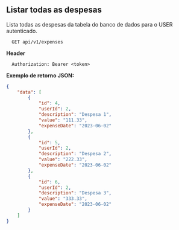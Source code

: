 ## Listar todas as despesas

Lista todas as despesas da tabela do banco de dados para o USER autenticado.

```http
  GET api/v1/expenses
```

**Header**
```http
  Authorization: Bearer <token>
```

**Exemplo de retorno JSON:**

```json
{
	"data": [
		{
			"id": 4,
			"userId": 2,
			"description": "Despesa 1",
			"value": "111.33",
			"expenseDate": "2023-06-02"
		},
		{
			"id": 5,
			"userId": 2,
			"description": "Despesa 2",
			"value": "222.33",
			"expenseDate": "2023-06-02"
		},
		{
			"id": 6,
			"userId": 2,
			"description": "Despesa 3",
			"value": "333.33",
			"expenseDate": "2023-06-02"
		}
	]
}
```